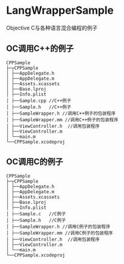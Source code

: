 LangWrapperSample
=============================
Objective C与各种语言混合编程的例子

## OC调用C++的例子

```
CPPSample
├─┬CPPSample
│ ├──AppDelegate.h
│ ├──AppDelegate.m
│ ├──Assets.xcassets
│ ├──Base.lproj
│ ├──Info.plist
│ ├──Sample.cpp	//C++例子
│ ├──Sample.h	//C++例子
│ ├──SampleWrapper.h //调用C++例子的包装程序
│ ├──SampleWrapper.mm //调用C++例子的包装程序
│ ├──ViewController.h  //调用包装程序
│ ├──ViewController.m
│ └──main.m
└──CPPSample.xcodeproj
```

## OC调用C的例子

```
CPPSample
├─┬CPPSample
│ ├──AppDelegate.h
│ ├──AppDelegate.m
│ ├──Assets.xcassets
│ ├──Base.lproj
│ ├──Info.plist
│ ├──Sample.c	//C例子
│ ├──Sample.h	//C例子
│ ├──SampleWrapper.h //调用C例子的包装程序
│ ├──SampleWrapper.mm //调用C例子的包装程序
│ ├──ViewController.h  //调用包装程序
│ ├──ViewController.m
│ └──main.m
└──CPPSample.xcodeproj
```